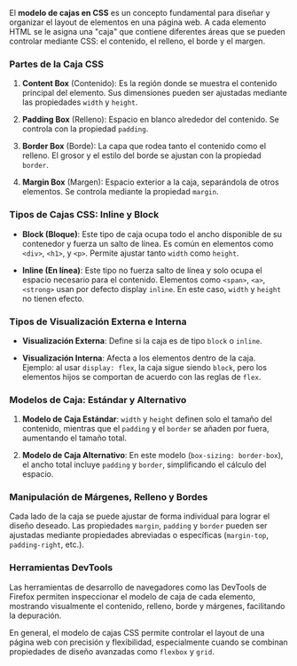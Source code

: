 El **modelo de cajas en CSS** es un concepto fundamental para diseñar y organizar el layout de elementos en una página web. A cada elemento HTML se le asigna una "caja" que contiene diferentes áreas que se pueden controlar mediante CSS: el contenido, el relleno, el borde y el margen.

### Partes de la Caja CSS

1. **Content Box** (Contenido): Es la región donde se muestra el contenido principal del elemento. Sus dimensiones pueden ser ajustadas mediante las propiedades `width` y `height`.

2. **Padding Box** (Relleno): Espacio en blanco alrededor del contenido. Se controla con la propiedad `padding`.

3. **Border Box** (Borde): La capa que rodea tanto el contenido como el relleno. El grosor y el estilo del borde se ajustan con la propiedad `border`.

4. **Margin Box** (Margen): Espacio exterior a la caja, separándola de otros elementos. Se controla mediante la propiedad `margin`.

### Tipos de Cajas CSS: Inline y Block

- **Block (Bloque)**: Este tipo de caja ocupa todo el ancho disponible de su contenedor y fuerza un salto de línea. Es común en elementos como `<div>`, `<h1>`, y `<p>`. Permite ajustar tanto `width` como `height`.
  
- **Inline (En línea)**: Este tipo no fuerza salto de línea y solo ocupa el espacio necesario para el contenido. Elementos como `<span>`, `<a>`, `<strong>` usan por defecto display `inline`. En este caso, `width` y `height` no tienen efecto.

### Tipos de Visualización Externa e Interna

- **Visualización Externa**: Define si la caja es de tipo `block` o `inline`.
  
- **Visualización Interna**: Afecta a los elementos dentro de la caja. Ejemplo: al usar `display: flex`, la caja sigue siendo `block`, pero los elementos hijos se comportan de acuerdo con las reglas de `flex`.

### Modelos de Caja: Estándar y Alternativo

1. **Modelo de Caja Estándar**: `width` y `height` definen solo el tamaño del contenido, mientras que el `padding` y el `border` se añaden por fuera, aumentando el tamaño total.

2. **Modelo de Caja Alternativo**: En este modelo (`box-sizing: border-box`), el ancho total incluye `padding` y `border`, simplificando el cálculo del espacio.

### Manipulación de Márgenes, Relleno y Bordes

Cada lado de la caja se puede ajustar de forma individual para lograr el diseño deseado. Las propiedades `margin`, `padding` y `border` pueden ser ajustadas mediante propiedades abreviadas o específicas (`margin-top`, `padding-right`, etc.).

### Herramientas DevTools

Las herramientas de desarrollo de navegadores como las DevTools de Firefox permiten inspeccionar el modelo de caja de cada elemento, mostrando visualmente el contenido, relleno, borde y márgenes, facilitando la depuración.

En general, el modelo de cajas CSS permite controlar el layout de una página web con precisión y flexibilidad, especialmente cuando se combinan propiedades de diseño avanzadas como `flexbox` y `grid`.
